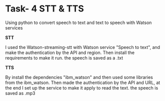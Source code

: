 # **Task- 4  STT & TTS**

Using python to convert speech to text and text to speech with Watson services



**STT**

I used the Watson-streaming-stt with Watson service "Speech to text", and make the authentication by the API and region. 
Then install the requirements to make it run. 
the speech is saved as a .txt



**TTS**

By install the dependencies "ibm_watson" and then used some libraries from the ibm_watson. 
Then made the authentication by the API and URL, at the end I set up the service to make it apply to read the text.
the speech is saved as .mp3
